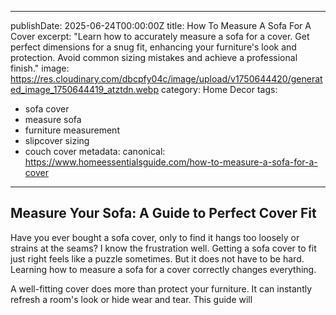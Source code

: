 
---
publishDate: 2025-06-24T00:00:00Z
title: How To Measure A Sofa For A Cover
excerpt: "Learn how to accurately measure a sofa for a cover. Get perfect dimensions for a snug fit, enhancing your furniture's look and protection. Avoid common sizing mistakes and achieve a professional finish."
image: https://res.cloudinary.com/dbcpfy04c/image/upload/v1750644420/generated_image_1750644419_atztdn.webp
category: Home Decor
tags:
  - sofa cover
  - measure sofa
  - furniture measurement
  - slipcover sizing
  - couch cover
metadata:
  canonical: https://www.homeessentialsguide.com/how-to-measure-a-sofa-for-a-cover
---

## Measure Your Sofa: A Guide to Perfect Cover Fit

Have you ever bought a sofa cover, only to find it hangs too loosely or strains at the seams? I know the frustration well. Getting a sofa cover to fit just right feels like a puzzle sometimes. But it does not have to be hard. Learning how to measure a sofa for a cover correctly changes everything.

A well-fitting cover does more than protect your furniture. It can instantly refresh a room's look or hide wear and tear. This guide will